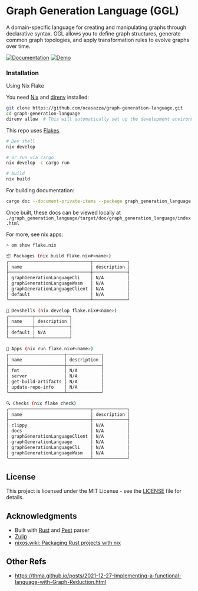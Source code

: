 # Graph Generation Language (GGL)

A domain-specific language for creating and manipulating graphs through declarative syntax. GGL allows you to define graph structures, generate common graph topologies, and apply transformation rules to evolve graphs over time.

[![Documentation](https://img.shields.io/badge/docs-latest-blue)](https://ocasazza.github.io/graph_generation_language/rustdoc/share/doc/graph_generation_language/index.html)
[![Demo](https://img.shields.io/badge/demo)](https://ocasazza.github.io/graph_generation_language/demo/index.html)

### Installation

Using Nix Flake

You need [Nix](https://nixos.org/download.html) and [direnv](https://direnv.net/) installed:

```bash
git clone https://github.com/ocasazza/graph-generation-language.git
cd graph-generation-language
direnv allow  # This will automatically set up the development environment
```

This repo uses [Flakes](https://nixos.asia/en/flakes).

```bash
# Dev shell
nix develop

# or run via cargo
nix develop -c cargo run

# build
nix build
```

For building documentation:

```bash
cargo doc --document-private-items --package graph_generation_language --all-features
```

Once built, these docs can be viewed locally at `./graph_generation_language/target/doc/graph_generation_language/index.html`

For more, see nix apps:

```bash
> om show flake.nix

📦 Packages (nix build flake.nix#<name>)
╭───────────────────────────────┬─────────────╮
│ name                          │ description │
├───────────────────────────────┼─────────────┤
│ graphGenerationLanguageCli    │ N/A         │
│ graphGenerationLanguageWasm   │ N/A         │
│ graphGenerationLanguageClient │ N/A         │
│ default                       │ N/A         │
╰───────────────────────────────┴─────────────╯

🐚 Devshells (nix develop flake.nix#<name>)
╭─────────┬─────────────╮
│ name    │ description │
├─────────┼─────────────┤
│ default │ N/A         │
╰─────────┴─────────────╯

🚀 Apps (nix run flake.nix#<name>)
╭─────────────────────┬─────────────╮
│ name                │ description │
├─────────────────────┼─────────────┤
│ fmt                 │ N/A         │
│ server              │ N/A         │
│ get-build-artifacts │ N/A         │
│ update-repo-info    │ N/A         │
╰─────────────────────┴─────────────╯

🔍 Checks (nix flake check)
╭───────────────────────────────┬─────────────╮
│ name                          │ description │
├───────────────────────────────┼─────────────┤
│ clippy                        │ N/A         │
│ docs                          │ N/A         │
│ graphGenerationLanguageClient │ N/A         │
│ graphGenerationLanguage       │ N/A         │
│ graphGenerationLanguageCli    │ N/A         │
│ graphGenerationLanguageWasm   │ N/A         │
╰───────────────────────────────┴─────────────╯
```

## License

This project is licensed under the MIT License - see the [LICENSE](LICENSE) file for details.

## Acknowledgments

- Built with [Rust](https://www.rust-lang.org/) and [Pest](https://pest.rs/) parser
- [Zulip](https://nixos.zulipchat.com/#narrow/stream/413950-nix)
- [nixos.wiki: Packaging Rust projects with nix](https://nixos.wiki/wiki/Rust#Packaging_Rust_projects_with_nix)


## Other Refs
- https://thma.github.io/posts/2021-12-27-Implementing-a-functional-language-with-Graph-Reduction.html
